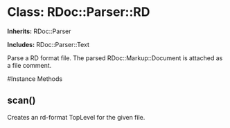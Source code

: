 # Class: RDoc::Parser::RD
**Inherits:** RDoc::Parser
    
**Includes:** RDoc::Parser::Text
  

Parse a RD format file.  The parsed RDoc::Markup::Document is attached as a
file comment.



#Instance Methods
## scan() [](#method-i-scan)
Creates an rd-format TopLevel for the given file.

